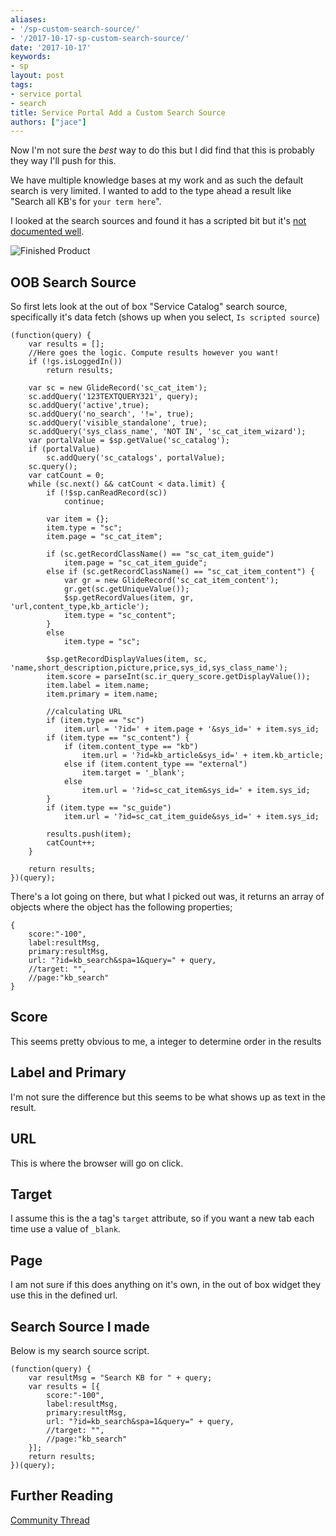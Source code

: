 ```yaml
---
aliases:
- '/sp-custom-search-source/'
- '/2017-10-17-sp-custom-search-source/'
date: '2017-10-17'
keywords:
- sp
layout: post
tags:
- service portal
- search
title: Service Portal Add a Custom Search Source
authors: ["jace"]
---
```


Now I'm not sure the *best* way to do this but I did find that this is
probably they way I'll push for this.

We have multiple knowledge bases at my work and as such the default
search is very limited. I wanted to add to the type ahead a result like
"Search all KB's for `your term here`".

I looked at the search sources and found it has a scripted bit but it's
[not documented
well](https://docs.servicenow.com/bundle/jakarta-servicenow-platform/page/build/service-portal/task/add-table-search-source.html).

![Finished Product](/uploads/sp-custom-search-source.png)

## OOB Search Source

So first lets look at the out of box "Service Catalog" search source,
specifically it's data fetch (shows up when you select,
`Is scripted source`)

``` {.js}
(function(query) {
    var results = [];
    //Here goes the logic. Compute results however you want!
    if (!gs.isLoggedIn())
        return results;

    var sc = new GlideRecord('sc_cat_item');
    sc.addQuery('123TEXTQUERY321', query);
    sc.addQuery('active',true);
    sc.addQuery('no_search', '!=', true);
    sc.addQuery('visible_standalone', true);
    sc.addQuery('sys_class_name', 'NOT IN', 'sc_cat_item_wizard');
    var portalValue = $sp.getValue('sc_catalog');
    if (portalValue)
        sc.addQuery('sc_catalogs', portalValue);
    sc.query();
    var catCount = 0;
    while (sc.next() && catCount < data.limit) {
        if (!$sp.canReadRecord(sc))
            continue;

        var item = {};
        item.type = "sc";
        item.page = "sc_cat_item";

        if (sc.getRecordClassName() == "sc_cat_item_guide")
            item.page = "sc_cat_item_guide";
        else if (sc.getRecordClassName() == "sc_cat_item_content") {
            var gr = new GlideRecord('sc_cat_item_content');
            gr.get(sc.getUniqueValue());
            $sp.getRecordValues(item, gr, 'url,content_type,kb_article');
            item.type = "sc_content";
        }
        else
            item.type = "sc";

        $sp.getRecordDisplayValues(item, sc, 'name,short_description,picture,price,sys_id,sys_class_name');
        item.score = parseInt(sc.ir_query_score.getDisplayValue());
        item.label = item.name;
        item.primary = item.name;

        //calculating URL
        if (item.type == "sc")
            item.url = '?id=' + item.page + '&sys_id=' + item.sys_id;
        if (item.type == "sc_content") {
            if (item.content_type == "kb")
                item.url = '?id=kb_article&sys_id=' + item.kb_article;
            else if (item.content_type == "external")
                item.target = '_blank';
            else
                item.url = '?id=sc_cat_item&sys_id=' + item.sys_id;
        }
        if (item.type == "sc_guide")
            item.url = '?id=sc_cat_item_guide&sys_id=' + item.sys_id;

        results.push(item);
        catCount++;
    }

    return results;
})(query);
```

There's a lot going on there, but what I picked out was, it returns an
array of objects where the object has the following properties;

``` {.js}
{
    score:"-100",
    label:resultMsg,
    primary:resultMsg,
    url: "?id=kb_search&spa=1&query=" + query,
    //target: "",
    //page:"kb_search"
}
```

## Score

This seems pretty obvious to me, a integer to determine order in the
results

## Label and Primary

I'm not sure the difference but this seems to be what shows up as text
in the result.

## URL

This is where the browser will go on click.

## Target

I assume this is the a tag's `target` attribute, so if you want a new
tab each time use a value of `_blank`.

## Page

I am not sure if this does anything on it's own, in the out of box
widget they use this in the defined url.

## Search Source I made

Below is my search source script.

``` {.js}
(function(query) {
    var resultMsg = "Search KB for " + query;
    var results = [{
        score:"-100",
        label:resultMsg,
        primary:resultMsg,
        url: "?id=kb_search&spa=1&query=" + query,
        //target: "",
        //page:"kb_search"
    }];
    return results;
})(query);
```

## Further Reading

[Community
Thread](https://community.servicenow.com/community/develop/blog/2017/03/29/using-scripted-search-sources-to-search-external-websites-and-applications)
